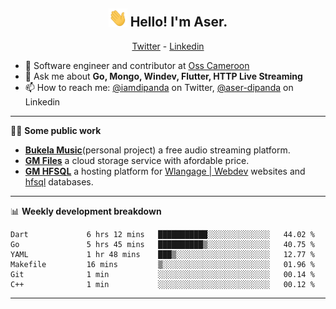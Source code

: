 <h2 align="center"> <img src="https://github.com/gabriel-TheCode/gabriel-TheCode/blob/master/gifs/Hi.gif" width="30px"> Hello! I'm Aser.</h2>
<p align="center">
  <a href="https://twitter.com/iamdipanda">Twitter</a> - 
  <a href="https://www.linkedin.com/in/aser-dipanda/">Linkedin</a>
</p>


- 🔭 Software engineer and contributor at [Oss Cameroon](https://github.com/osscameroon)
- 💬 Ask me about **Go, Mongo, Windev, Flutter, HTTP Live Streaming**
- 📫 How to reach me: [@iamdipanda](https://twitter.com/iamdipanda) on Twitter, [@aser-dipanda](https://www.linkedin.com/in/aser-dipanda/) on Linkedin

-------

👨‍💻 **Some public work**

- **[Bukela Music](https://music.bukela.co)**(personal project) a free audio streaming platform. 
- **[GM Files](https://gamesmania.io)** a cloud storage service with afordable price.
- **[GM HFSQL](https://gamesmania.io)** a hosting platform for [Wlangage | Webdev](https://pcsoft.fr/webdev/index.html) websites and [hfsql](https://pcsoft.fr/accueilpub/hfsql.htm) databases.
-------

📊 **Weekly development breakdown**

<!--START_SECTION:waka-->

```text
Dart             6 hrs 12 mins   ███████████░░░░░░░░░░░░░░   44.02 %
Go               5 hrs 45 mins   ██████████▒░░░░░░░░░░░░░░   40.75 %
YAML             1 hr 48 mins    ███▒░░░░░░░░░░░░░░░░░░░░░   12.77 %
Makefile         16 mins         ▒░░░░░░░░░░░░░░░░░░░░░░░░   01.96 %
Git              1 min           ░░░░░░░░░░░░░░░░░░░░░░░░░   00.14 %
C++              1 min           ░░░░░░░░░░░░░░░░░░░░░░░░░   00.12 %
```

<!--END_SECTION:waka-->

-------
